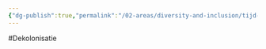 ```yaml
---
{"dg-publish":true,"permalink":"/02-areas/diversity-and-inclusion/tijd-als-koloniaal-product/","noteIcon":"","created":"2024-12-22T19:08:21.269+01:00","updated":"2024-12-29T13:58:43.226+01:00"}
---
```


#Dekolonisatie 
